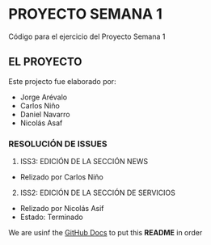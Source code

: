# PROYECTO SEMANA 1
Código para el ejercicio del Proyecto Semana 1

## EL PROYECTO
Este projecto fue elaborado por: 
- Jorge Arévalo
- Carlos Niño
- Daniel Navarro
- Nicolás Asaf

### RESOLUCIÓN DE ISSUES


1. ISS3: EDICIÓN DE LA SECCIÓN NEWS
- Relizado por Carlos Niño

2. ISS2: EDICIÓN DE LA SECCIÓN DE SERVICIOS
- Relizado por Nicolás Asif
- Estado: Terminado

We are usinf the [GitHub Docs](https://docs.github.com/es/free-pro-team@latest/github/writing-on-github/basic-writing-and-formatting-syntax) to put this **README** in order